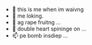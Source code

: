 - 👋 this is me when im waivng
- 👀 me loking.
- 🌱 ag rape fruitng ...
- 💞️ double heart spininge on ...
- 📫 pe bomb insdiep ...

<!---
Csatinapppple/Csatinapppple is a ✨ special ✨ repository because its `README.md` (this file) appears on your GitHub profile.
You can click the Preview link to take a look at your changes.
--->

